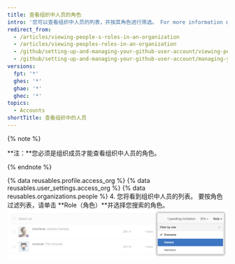 ```yaml
---
title: 查看组织中人员的角色
intro: '您可以查看组织中人员的列表，并按其角色进行筛选。 For more information on organization roles, see "[Roles in an organization](/organizations/managing-peoples-access-to-your-organization-with-roles/roles-in-an-organization)."'
redirect_from:
  - /articles/viewing-people-s-roles-in-an-organization
  - /articles/viewing-peoples-roles-in-an-organization
  - /github/setting-up-and-managing-your-github-user-account/viewing-peoples-roles-in-an-organization
  - /github/setting-up-and-managing-your-github-user-account/managing-your-membership-in-organizations/viewing-peoples-roles-in-an-organization
versions:
  fpt: '*'
  ghes: '*'
  ghae: '*'
  ghec: '*'
topics:
  - Accounts
shortTitle: 查看组织中的人员
---
```


{% note %}

**注：**您必须是组织成员才能查看组织中人员的角色。

{% endnote %}

{% data reusables.profile.access_org %}
{% data reusables.user_settings.access_org %}
{% data reusables.organizations.people %}
4. 您将看到组织中人员的列表。 要按角色过滤列表，请单击 **Role（角色）**并选择您搜索的角色。 ![单击角色](/assets/images/help/organizations/view-list-of-people-in-org-by-role.png)

